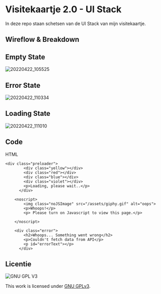 
# Visitekaartje 2.0 - UI Stack
In deze repo staan schetsen van de UI Stack van mijn visitekaartje.

## Wireflow & Breakdown

## Empty State
![20220422_105525](https://user-images.githubusercontent.com/26089533/164679343-66a082c8-36cd-4800-9f5f-e5716f0529a9.jpg)

## Error State
![20220422_110334](https://user-images.githubusercontent.com/26089533/164679402-c5c1bcc9-58c0-41ab-a013-f7b3fc565b79.jpg)

## Loading State
![20220422_111010](https://user-images.githubusercontent.com/26089533/164679466-a764e3a0-f427-464c-b73a-6e675aabc9da.jpg)





## Code 

HTML
``` 
<div class="preloader">
        <div class="yellow"></div>
        <div class="red"></div>
        <div class="blue"></div>
        <div class="violet"></div>
        <p>Loading, please wait..</p>
      </div>
```
```
    <noscript>
        <img class="noJSImage" src="/assets/giphy.gif" alt="oops">
        <p>Whoops!</p>
        <p> Please turn on Javascript to view this page.</p>

    </noscript>
```
```
    <div class="error">
        <h2>Whoops... Something went wrong</h2>
        <p>Couldn't fetch data from API</p>
        <p id="errorText"></p>
      </div>  
```


## Licentie

![GNU GPL V3](https://www.gnu.org/graphics/gplv3-127x51.png)

This work is licensed under [GNU GPLv3](./LICENSE).

